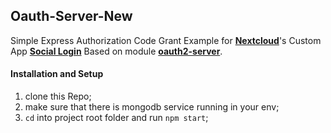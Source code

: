 ## Oauth-Server-New
Simple Express Authorization Code Grant Example for **[Nextcloud](https://nextcloud.com/)**'s Custom App **[Social Login](https://github.com/zorn-v/nextcloud-social-login)** Based on module **[oauth2-server](https://npmjs.org/package/oauth2-server
)**.
#### Installation and Setup
1. clone this Repo;
2. make sure that there is mongodb service running in your env;
3. `cd` into project root folder and run `npm start`;
